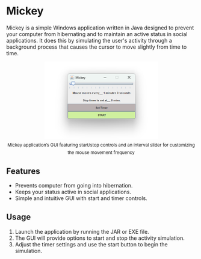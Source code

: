# Mickey

Mickey is a simple Windows application written in Java designed to prevent your computer from hibernating and to maintain an active status in social applications. It does this by simulating the user's activity through a background process that causes the cursor to move slightly from time to time.

<p align="center"><img src="assets/MickeyGUI.png" alt="Mickey GUI" width="300"/><br>
<sub>Mickey application’s GUI featuring start/stop controls and an interval slider for customizing the mouse movement frequency</sub></p>

## Features

- Prevents computer from going into hibernation.
- Keeps your status active in social applications.
- Simple and intuitive GUI with start and timer controls.

## Usage

1. Launch the application by running the JAR or EXE file.
2. The GUI will provide options to start and stop the activity simulation.
3. Adjust the timer settings and use the start button to begin the simulation.
